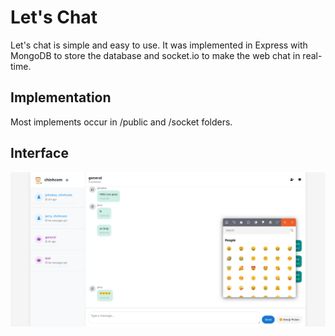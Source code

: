# Let's Chat

Let's chat is simple and easy to use. It was implemented in Express with MongoDB to store the database and socket.io to make the web chat in real-time.

## Implementation

Most implements occur in /public and /socket folders.

## Interface 

![home](123.png)
